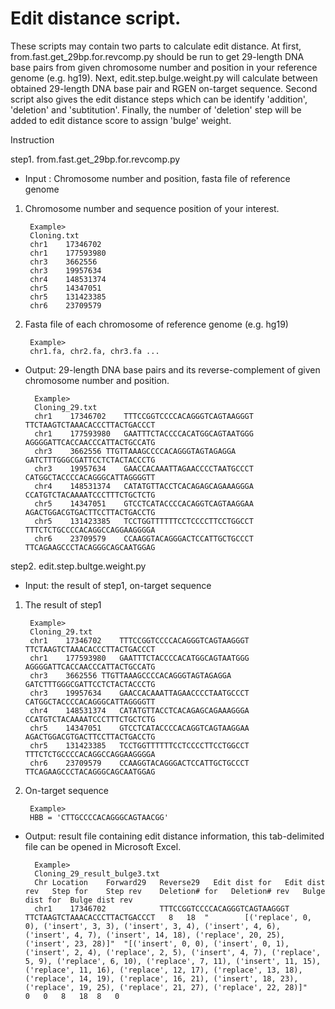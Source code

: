 # Edit distance script.

These scripts may contain two parts to calculate edit distance. At first, from.fast.get_29bp.for.revcomp.py should be run to get 29-length DNA base pairs from given chromosome number and position in your reference genome (e.g. hg19). Next, edit.step.bulge.weight.py will calculate between obtained 29-length DNA base pair and RGEN on-target sequence. Second script also gives the edit distance steps which can be identify 'addition', 'deletion' and 'subtitution'. Finally, the number of 'deletion' step will be added to edit distance score to assign 'bulge' weight.

Instruction

step1. from.fast.get_29bp.for.revcomp.py

* Input : Chromosome number and position, fasta file of reference genome

1. Chromosome number and sequence position of your interest.

        Example> 
        Cloning.txt
        chr1	17346702
        chr1	177593980
        chr3	3662556
        chr3	19957634
        chr4	148531374
        chr5	14347051
        chr5	131423385
        chr6	23709579

2. Fasta file of each chromosome of reference genome (e.g. hg19)

        Example>
        chr1.fa, chr2.fa, chr3.fa ...

* Output: 29-length DNA base pairs and its reverse-complement of given chromosome number and position.

        Example>
        Cloning_29.txt
        chr1	17346702	TTTCCGGTCCCCACAGGGTCAGTAAGGGT	TTCTAAGTCTAAACACCCTTACTGACCCT
        chr1	177593980	GAATTTCTACCCCACATGGCAGTAATGGG	AGGGGATTCACCAACCCATTACTGCCATG
        chr3	3662556	TTGTTAAAGCCCCACAGGGTAGTAGAGGA	GATCTTTGGGCGATTCCTCTACTACCCTG
        chr3	19957634	GAACCACAAATTAGAACCCCTAATGCCCT	CATGGCTACCCCACAGGGCATTAGGGGTT
        chr4	148531374	CATATGTTACCTCACAGAGCAGAAAGGGA	CCATGTCTACAAAATCCCTTTCTGCTCTG
        chr5	14347051	GTCCTCATACCCCACAGGTCAGTAAGGAA	AGACTGGACGTGACTTCCTTACTGACCTG
        chr5	131423385	TCCTGGTTTTTTCCTCCCCTTCCTGGCCT	TTTCTCTGCCCCACAGGCCAGGAAGGGGA
        chr6	23709579	CCAAGGTACAGGGACTCCATTGCTGCCCT	TTCAGAAGCCCTACAGGGCAGCAATGGAG


step2. edit.step.bultge.weight.py 

* Input: the result of step1, on-target sequence

1. The result of step1

        Example>
        Cloning_29.txt
        chr1	17346702	TTTCCGGTCCCCACAGGGTCAGTAAGGGT	TTCTAAGTCTAAACACCCTTACTGACCCT
        chr1	177593980	GAATTTCTACCCCACATGGCAGTAATGGG	AGGGGATTCACCAACCCATTACTGCCATG
        chr3	3662556	TTGTTAAAGCCCCACAGGGTAGTAGAGGA	GATCTTTGGGCGATTCCTCTACTACCCTG
        chr3	19957634	GAACCACAAATTAGAACCCCTAATGCCCT	CATGGCTACCCCACAGGGCATTAGGGGTT
        chr4	148531374	CATATGTTACCTCACAGAGCAGAAAGGGA	CCATGTCTACAAAATCCCTTTCTGCTCTG
        chr5	14347051	GTCCTCATACCCCACAGGTCAGTAAGGAA	AGACTGGACGTGACTTCCTTACTGACCTG
        chr5	131423385	TCCTGGTTTTTTCCTCCCCTTCCTGGCCT	TTTCTCTGCCCCACAGGCCAGGAAGGGGA
        chr6	23709579	CCAAGGTACAGGGACTCCATTGCTGCCCT	TTCAGAAGCCCTACAGGGCAGCAATGGAG

2. On-target sequence

        Example>
        HBB = 'CTTGCCCCACAGGGCAGTAACGG'

* Output: result file containing edit distance information, this tab-delimited file can be opened in Microsoft Excel.

        Example>
        Cloning_29_result_bulge3.txt
        Chr	Location	Forward29	Reverse29	Edit dist for	Edit dist rev	Step for	Step rev	Deletion# for	Deletion# rev	Bulge dist for	Bulge dist rev		
        chr1	17346702	        TTTCCGGTCCCCACAGGGTCAGTAAGGGT	TTCTAAGTCTAAACACCCTTACTGACCCT	8	18	"        [('replace', 0, 0), ('insert', 3, 3), ('insert', 3, 4), ('insert', 4, 6), ('insert', 4, 7), ('insert', 14, 18), ('replace', 20, 25), ('insert', 23, 28)]"	"[('insert', 0, 0), ('insert', 0, 1), ('insert', 2, 4), ('replace', 2, 5), ('insert', 4, 7), ('replace', 5, 9), ('replace', 6, 10), ('replace', 7, 11), ('insert', 11, 15), ('replace', 11, 16), ('replace', 12, 17), ('replace', 13, 18), ('replace', 14, 19), ('replace', 16, 21), ('insert', 18, 23), ('replace', 19, 25), ('replace', 21, 27), ('replace', 22, 28)]"	0	0	8	18	8	0

